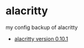 # alacritty
my config backup of alacritty

- [alacritty version 0.10.1](https://github.com/alacritty/alacritty/releases/tag/v0.10.1)
